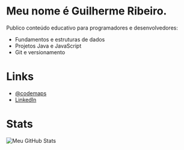 # Meu nome é Guilherme Ribeiro.
Publico conteúdo educativo para programadores e desenvolvedores:
- Fundamentos e estruturas de dados
- Projetos Java e JavaScript
- Git e versionamento

# Links
- [@codemaps](https://codemaps.pages.dev)
- [LinkedIn](https://www.linkedin.com/in/devgbr)

# Stats
![Meu GitHub Stats](https://github-readme-stats.vercel.app/api?username=devgbr86&show_icons=true&theme=dark)
